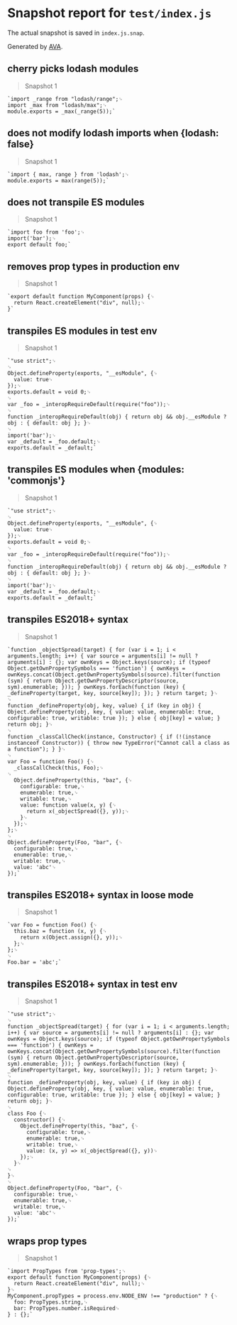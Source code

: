 # Snapshot report for `test/index.js`

The actual snapshot is saved in `index.js.snap`.

Generated by [AVA](https://ava.li).

## cherry picks lodash modules

> Snapshot 1

    `import _range from "lodash/range";␊
    import _max from "lodash/max";␊
    module.exports = _max(_range(5));`

## does not modify lodash imports when {lodash: false}

> Snapshot 1

    `import { max, range } from 'lodash';␊
    module.exports = max(range(5));`

## does not transpile ES modules

> Snapshot 1

    `import foo from 'foo';␊
    import('bar');␊
    export default foo;`

## removes prop types in production env

> Snapshot 1

    `export default function MyComponent(props) {␊
      return React.createElement("div", null);␊
    }`

## transpiles ES modules in test env

> Snapshot 1

    `"use strict";␊
    ␊
    Object.defineProperty(exports, "__esModule", {␊
      value: true␊
    });␊
    exports.default = void 0;␊
    ␊
    var _foo = _interopRequireDefault(require("foo"));␊
    ␊
    function _interopRequireDefault(obj) { return obj && obj.__esModule ? obj : { default: obj }; }␊
    ␊
    import('bar');␊
    var _default = _foo.default;␊
    exports.default = _default;`

## transpiles ES modules when {modules: 'commonjs'}

> Snapshot 1

    `"use strict";␊
    ␊
    Object.defineProperty(exports, "__esModule", {␊
      value: true␊
    });␊
    exports.default = void 0;␊
    ␊
    var _foo = _interopRequireDefault(require("foo"));␊
    ␊
    function _interopRequireDefault(obj) { return obj && obj.__esModule ? obj : { default: obj }; }␊
    ␊
    import('bar');␊
    var _default = _foo.default;␊
    exports.default = _default;`

## transpiles ES2018+ syntax

> Snapshot 1

    `function _objectSpread(target) { for (var i = 1; i < arguments.length; i++) { var source = arguments[i] != null ? arguments[i] : {}; var ownKeys = Object.keys(source); if (typeof Object.getOwnPropertySymbols === 'function') { ownKeys = ownKeys.concat(Object.getOwnPropertySymbols(source).filter(function (sym) { return Object.getOwnPropertyDescriptor(source, sym).enumerable; })); } ownKeys.forEach(function (key) { _defineProperty(target, key, source[key]); }); } return target; }␊
    ␊
    function _defineProperty(obj, key, value) { if (key in obj) { Object.defineProperty(obj, key, { value: value, enumerable: true, configurable: true, writable: true }); } else { obj[key] = value; } return obj; }␊
    ␊
    function _classCallCheck(instance, Constructor) { if (!(instance instanceof Constructor)) { throw new TypeError("Cannot call a class as a function"); } }␊
    ␊
    var Foo = function Foo() {␊
      _classCallCheck(this, Foo);␊
    ␊
      Object.defineProperty(this, "baz", {␊
        configurable: true,␊
        enumerable: true,␊
        writable: true,␊
        value: function value(x, y) {␊
          return x(_objectSpread({}, y));␊
        }␊
      });␊
    };␊
    ␊
    Object.defineProperty(Foo, "bar", {␊
      configurable: true,␊
      enumerable: true,␊
      writable: true,␊
      value: 'abc'␊
    });`

## transpiles ES2018+ syntax in loose mode

> Snapshot 1

    `var Foo = function Foo() {␊
      this.baz = function (x, y) {␊
        return x(Object.assign({}, y));␊
      };␊
    };␊
    ␊
    Foo.bar = 'abc';`

## transpiles ES2018+ syntax in test env

> Snapshot 1

    `"use strict";␊
    ␊
    function _objectSpread(target) { for (var i = 1; i < arguments.length; i++) { var source = arguments[i] != null ? arguments[i] : {}; var ownKeys = Object.keys(source); if (typeof Object.getOwnPropertySymbols === 'function') { ownKeys = ownKeys.concat(Object.getOwnPropertySymbols(source).filter(function (sym) { return Object.getOwnPropertyDescriptor(source, sym).enumerable; })); } ownKeys.forEach(function (key) { _defineProperty(target, key, source[key]); }); } return target; }␊
    ␊
    function _defineProperty(obj, key, value) { if (key in obj) { Object.defineProperty(obj, key, { value: value, enumerable: true, configurable: true, writable: true }); } else { obj[key] = value; } return obj; }␊
    ␊
    class Foo {␊
      constructor() {␊
        Object.defineProperty(this, "baz", {␊
          configurable: true,␊
          enumerable: true,␊
          writable: true,␊
          value: (x, y) => x(_objectSpread({}, y))␊
        });␊
      }␊
    ␊
    }␊
    ␊
    Object.defineProperty(Foo, "bar", {␊
      configurable: true,␊
      enumerable: true,␊
      writable: true,␊
      value: 'abc'␊
    });`

## wraps prop types

> Snapshot 1

    `import PropTypes from 'prop-types';␊
    export default function MyComponent(props) {␊
      return React.createElement("div", null);␊
    }␊
    MyComponent.propTypes = process.env.NODE_ENV !== "production" ? {␊
      foo: PropTypes.string,␊
      bar: PropTypes.number.isRequired␊
    } : {};`
